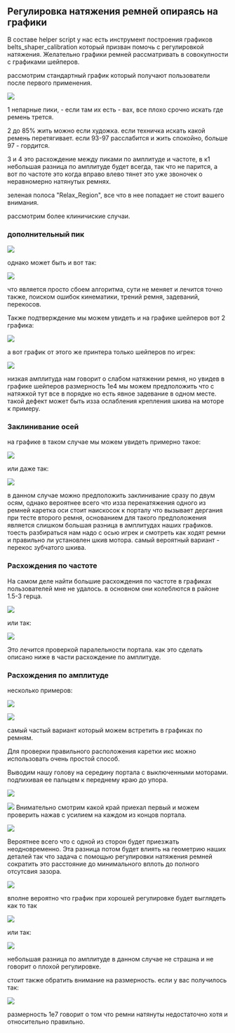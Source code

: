 <h2>Регулировка натяжения ремней опираясь на графики</h2>

В составе helper script  у нас есть  инструмент построения графиков belts_shaper_calibration который призван помочь с регулировкой натяжения. Желательно графики ремней рассматривать в совокупности с графиками шейперов.

рассмотрим стандартный график который получают пользователи после первого применения.  

![](/version_config/belts_test.jpg)

1 непарные пики,  - если там их  есть - вах, все плохо срочно искать где ремень трется. 

2 до 85% жить можно если художка.  если техничка искать какой ремень перетягивает. если 93-97 расслабится и жить спокойно, больше 97  - гордится. 

3 и 4 это расхождение между пиками по амплитуде и частоте, в к1 небольшая разница по амплитуде будет всегда, так что не парится, а вот по частоте это когда вправо влево тянет это уже звоночек о неравномерно натянутых ремнях.

зеленая полоса "Relax_Region", все что в нее попадает не стоит вашего внимания.

рассмотрим более клиничиские случаи.

<h3>дополнительный пик</h3>

![](belts_11.png)

однако может быть и вот так:

![](belts_1.jpg)

что является просто сбоем алгоритма, сути не меняет и лечится точно также, поиском ошибок кинематики, трений ремня, задеваний, перекосов.

Также подтверждение мы можем увидеть и на графике шейперов вот 2 графика:

![](belts_corn.jpg)

а вот график от этого же принтера только шейперов по игрек:

![](belts_corn_shaper.jpg)

низкая амплитуда нам говорит о слабом натяжении ремня, но увидев в графике шейперов размерность 1е4 мы можем предположить что с натяжкой тут все в порядке но есть явное задевание в одном месте.  такой дефект может быть изза ослабления  крепления шкива на моторе к примеру.

<h3>Заклинивание осей</h3>

на графике в таком случае мы можем увидеть примерно такое:

![](belts_klin.jpg)

или даже так:

![](belts_klin_2axis.jpg)

 в данном случае можно предположить заклинивание сразу по двум осям,  однако вероятнее всего что изза перенатяжения одного из ремней каретка оси стоит наискосок к порталу что вызывает дергания при тесте второго ремня,  основанием для такого предположения является слишком большая разница в амплитудах наших графиков. тоесть разбираться нам надо с осью игрек и смотреть как ходят ремни и правильно ли установлен шкив мотора.  самый вероятный вариант - перекос зубчатого шкива.

<h3>Расхождения по частоте</h3>

На самом деле найти большие расхождения по частоте в графиках пользователей мне не удалось.  в основном они колеблются в районе 1.5-3 герца. 

![](belts_freq.jpg)

или так: 

![](belts_freq3.jpg)

Это лечится проверкой паралельности портала. как это сделать описано ниже в части расхождение по амплитуде.

<h3>Расхождения по амплитуде</h3>

несколько примеров:

![](belts_amplitude_2.jpg)

![](belts_amplitude1.png)

самый частый вариант который можем встретить в графиках по ремням.

Для проверки правильного расположения каретки икс можно использовать очень простой способ.  



Выводим нашу голову на середину портала с выключенными моторами.  подпихивая ее пальцем к переднему краю до упора.

![](n1.jpg)

![](n2.jpg)
Внимательно смотрим какой край приехал первый и можем проверить нажав с усилием на каждом из концов портала. 

![](n3.jpg)

Вероятнее всего что с одной из сторон будет приезжать неодновременно.  Эта разница потом будет влиять на геометрию наших деталей так что задача с помощью регулировки натяжения ремней сократить это расстояние до минимального вплоть до полного отсутсвия зазора. 

![](srew.jpg)

вполне вероятно что график при хорошей регулировке будет выглядеть как то так

![](belts_good.png)

или так:

![](belts_good2.png)

небольшая разница по амплитуде в данном случае не страшна и не говорит о плохой регулировке.

стоит также обратить внимание на размерность. если у вас получилось так: 

![](belts_ron.jpg)

размерность 1е7 говорит о том что ремни натянуты недостаточно хотя и относительно правильно. 